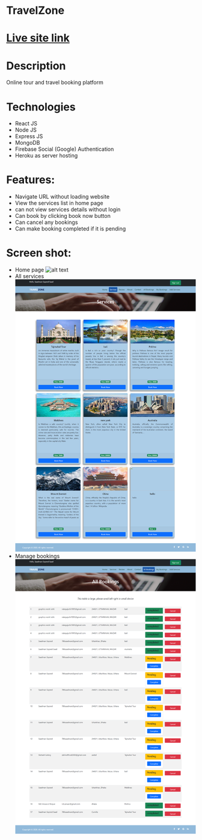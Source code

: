 # TravelZone

# [Live site link](https://ph10-756ab.web.app/)

# Description

Online tour and travel booking platform

# Technologies

- React JS
- Node JS
- Express JS
- MongoDB
- Firebase Social (Google) Authentication
- Heroku as server hosting

# Features:

- Navigate URL without loading website
- View the services list in home page
- can not view services details without login
- Can book by clicking book now button
- Can cancel any bookings
- Can make booking completed if it is pending

# Screen shot:

- Home page
  ![alt text](/screen-shot/home.png)
- All services
  ![alt text](/screen-shot/all-services.png)
- Manage bookings
  ![alt text](/screen-shot/manage-booking.png)
